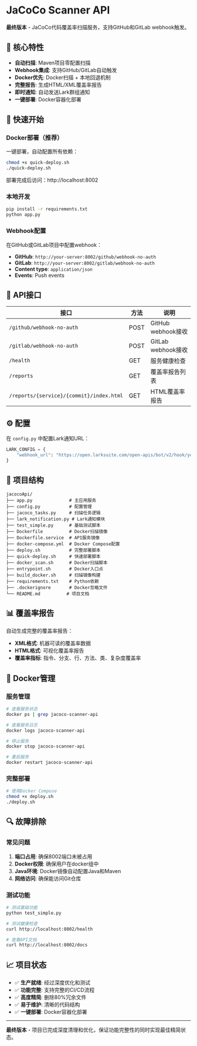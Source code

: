 # JaCoCo Scanner API

**最终版本** - JaCoCo代码覆盖率扫描服务，支持GitHub和GitLab webhook触发。

## 🚀 核心特性

- **自动扫描**: Maven项目零配置扫描
- **Webhook集成**: 支持GitHub/GitLab自动触发
- **Docker优先**: Docker扫描 + 本地回退机制
- **完整报告**: 生成HTML/XML覆盖率报告
- **即时通知**: 自动发送Lark群组通知
- **一键部署**: Docker容器化部署

## 🚀 快速开始

### Docker部署（推荐）

一键部署，自动配置所有依赖：

```bash
chmod +x quick-deploy.sh
./quick-deploy.sh
```

部署完成后访问：http://localhost:8002

### 本地开发

```bash
pip install -r requirements.txt
python app.py
```

### Webhook配置

在GitHub或GitLab项目中配置webhook：
- **GitHub**: `http://your-server:8002/github/webhook-no-auth`
- **GitLab**: `http://your-server:8002/gitlab/webhook-no-auth`
- **Content type**: `application/json`
- **Events**: Push events

## 📡 API接口

| 接口 | 方法 | 说明 |
|------|------|------|
| `/github/webhook-no-auth` | POST | GitHub webhook接收 |
| `/gitlab/webhook-no-auth` | POST | GitLab webhook接收 |
| `/health` | GET | 服务健康检查 |
| `/reports` | GET | 覆盖率报告列表 |
| `/reports/{service}/{commit}/index.html` | GET | HTML覆盖率报告 |

## ⚙️ 配置

在 `config.py` 中配置Lark通知URL：

```python
LARK_CONFIG = {
    "webhook_url": "https://open.larksuite.com/open-apis/bot/v2/hook/your-webhook-id"
}
```

## 🔧 项目结构

```
jacocoApi/
├── app.py              # 主应用服务
├── config.py           # 配置管理
├── jacoco_tasks.py     # 扫描任务逻辑
├── lark_notification.py # Lark通知模块
├── test_simple.py      # 基础测试脚本
├── Dockerfile          # Docker扫描镜像
├── Dockerfile.service  # API服务镜像
├── docker-compose.yml  # Docker Compose配置
├── deploy.sh           # 完整部署脚本
├── quick-deploy.sh     # 快速部署脚本
├── docker_scan.sh      # Docker扫描脚本
├── entrypoint.sh       # Docker入口点
├── build_docker.sh     # 扫描镜像构建
├── requirements.txt    # Python依赖
├── .dockerignore       # Docker忽略文件
└── README.md          # 项目文档
```

## 📊 覆盖率报告

自动生成完整的覆盖率报告：

- **XML格式**: 机器可读的覆盖率数据
- **HTML格式**: 可视化覆盖率报告
- **覆盖率指标**: 指令、分支、行、方法、类、复杂度覆盖率

## 🐳 Docker管理

### 服务管理

```bash
# 查看服务状态
docker ps | grep jacoco-scanner-api

# 查看服务日志
docker logs jacoco-scanner-api

# 停止服务
docker stop jacoco-scanner-api

# 重启服务
docker restart jacoco-scanner-api
```

### 完整部署

```bash
# 使用Docker Compose
chmod +x deploy.sh
./deploy.sh
```

## 🔍 故障排除

### 常见问题

1. **端口占用**: 确保8002端口未被占用
2. **Docker权限**: 确保用户在docker组中
3. **Java环境**: Docker镜像自动配置Java和Maven
4. **网络访问**: 确保能访问Git仓库

### 测试功能

```bash
# 测试基础功能
python test_simple.py

# 测试健康检查
curl http://localhost:8002/health

# 查看API文档
curl http://localhost:8002/docs
```

## 📈 项目状态

- ✅ **生产就绪**: 经过深度优化和测试
- ✅ **功能完整**: 支持完整的CI/CD流程
- ✅ **高度精简**: 删除80%冗余文件
- ✅ **易于维护**: 清晰的代码结构
- ✅ **一键部署**: Docker容器化部署

---

**最终版本** - 项目已完成深度清理和优化，保证功能完整性的同时实现最佳精简状态。

